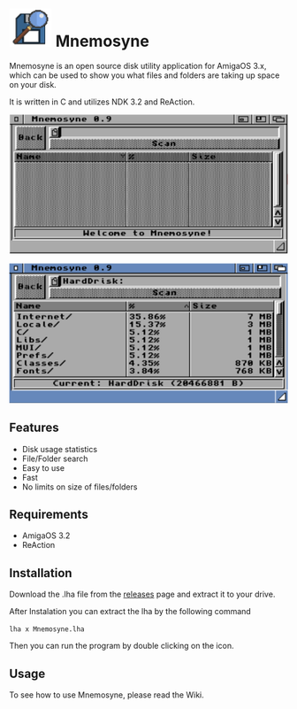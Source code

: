 

# ![Mnemosyne Logo](/images/Mnemosyne_logo.PNG) Mnemosyne

Mnemosyne is an open source disk utility application for AmigaOS 3.x, which can be used to show you what files and folders are taking up space on your disk.

It is written in C and utilizes NDK 3.2 and ReAction.

![Mnemosyne](/images/mnemosyne.png)

![Mnemosyne Result](/images/mnemosyne_result.png)

## Features

* Disk usage statistics
* File/Folder search
* Easy to use
* Fast
* No limits on size of files/folders

## Requirements

* AmigaOS 3.2
* ReAction

## Installation

Download the .lha file from the [releases]() page and extract it to your drive.

After Instalation you can extract the lha by the following command

`lha x Mnemosyne.lha`

Then you can run the program by double clicking on the icon.

## Usage

To see how to use Mnemosyne, please read the Wiki.
